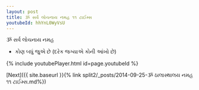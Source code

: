 ```yaml
---
layout: post
title: ૐ સર્વ લોચનાય નમહ ૧૧ ટાઈમ્સ
youtubeId: hhYnL0WyVsU
---
```

 
 
 ૐ સર્વ લોચનાય નમહ  
 
 -  કોણ બધું જુએ છે (દરેક જગ્યાએ કોની આંખો છે) 
 
  
 
  
 
 
 
 
 
 


{% include youtubePlayer.html id=page.youtubeId %}
 
[Next]({{ site.baseurl }}{% link  split2/_posts/2014-09-25-ૐ ઠાલાસ્થાલય નમહ ૧૧ ટાઈમ્સ.md%})
 
